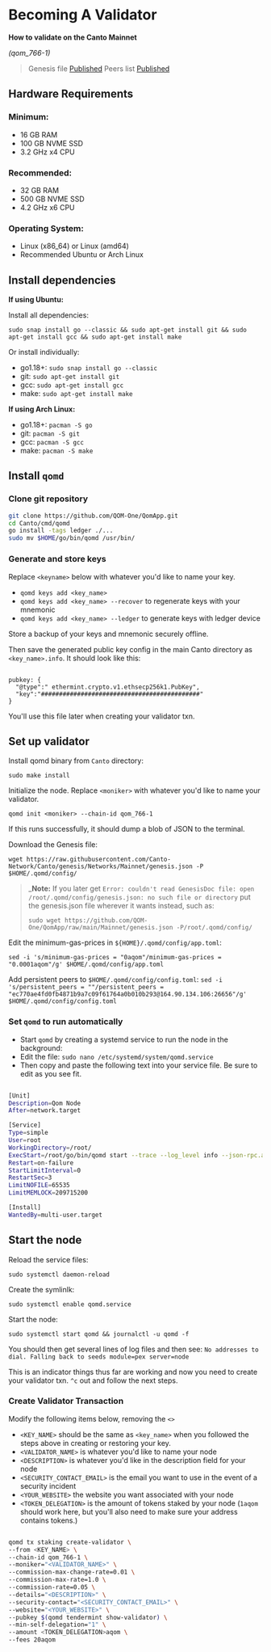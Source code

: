 # Becoming A Validator

**How to validate on the Canto Mainnet**

*(qom_766-1)*

> Genesis file [Published](https://github.com/QOM-One/QomApp/raw/main/Mainnet/genesis.json)
> Peers list [Published](https://github.com/QOM-One/QomApp/blob/main/Mainnet/peers.txt)

## Hardware Requirements

### Minimum:
* 16 GB RAM
* 100 GB NVME SSD
* 3.2 GHz x4 CPU

### Recommended:
* 32 GB RAM
* 500 GB NVME SSD
* 4.2 GHz x6 CPU

### Operating System:
* Linux (x86_64) or Linux (amd64)
* Recommended Ubuntu or Arch Linux

## Install dependencies 

**If using Ubuntu:**

Install all dependencies:

`sudo snap install go --classic && sudo apt-get install git && sudo apt-get install gcc && sudo apt-get install make`

Or install individually:

* go1.18+: `sudo snap install go --classic`
* git: `sudo apt-get install git`
* gcc: `sudo apt-get install gcc`
* make: `sudo apt-get install make`

**If using Arch Linux:**

* go1.18+: `pacman -S go`
* git: `pacman -S git`
* gcc: `pacman -S gcc`
* make: `pacman -S make`

## Install `qomd`

### Clone git repository

```bash
git clone https://github.com/QOM-One/QomApp.git
cd Canto/cmd/qomd
go install -tags ledger ./...
sudo mv $HOME/go/bin/qomd /usr/bin/

```

### Generate and store keys

Replace `<keyname>` below with whatever you'd like to name your key.

*  `qomd keys add <key_name>`
*  `qomd keys add <key_name> --recover` to regenerate keys with your mnemonic
*  `qomd keys add <key_name> --ledger` to generate keys with ledger device

Store a backup of your keys and mnemonic securely offline.

Then save the generated public key config in the main Canto directory as `<key_name>.info`. It should look like this:

```

pubkey: {
  "@type":" ethermint.crypto.v1.ethsecp256k1.PubKey",
  "key":"############################################"
}

```

You'll use this file later when creating your validator txn.

## Set up validator

Install qomd binary from `Canto` directory: 

`sudo make install`

Initialize the node. Replace `<moniker>` with whatever you'd like to name your validator.

`qomd init <moniker> --chain-id qom_766-1`

If this runs successfully, it should dump a blob of JSON to the terminal.

Download the Genesis file: 

`wget https://raw.githubusercontent.com/Canto-Network/Canto/genesis/Networks/Mainnet/genesis.json -P $HOME/.qomd/config/` 

> _**Note:** If you later get `Error: couldn't read GenesisDoc file: open /root/.qomd/config/genesis.json: no such file or directory` put the genesis.json file wherever it wants instead, such as:
> 
> `sudo wget https://github.com/QOM-One/QomApp/raw/main/Mainnet/genesis.json -P/root/.qomd/config/`

Edit the minimum-gas-prices in `${HOME}/.qomd/config/app.toml`:

`sed -i 's/minimum-gas-prices = "0aqom"/minimum-gas-prices = "0.0001aqom"/g' $HOME/.qomd/config/app.toml`

Add persistent peers to `$HOME/.qomd/config/config.toml`:
`sed -i 's/persistent_peers = ""/persistent_peers = "ec770ae4fd0fb4871b9a7c09f61764a0b010b293@164.90.134.106:26656"/g' $HOME/.qomd/config/config.toml`

### Set `qomd` to run automatically

* Start `qomd` by creating a systemd service to run the node in the background: 
* Edit the file: `sudo nano /etc/systemd/system/qomd.service`
* Then copy and paste the following text into your service file. Be sure to edit as you see fit.

```bash

[Unit]
Description=Qom Node
After=network.target

[Service]
Type=simple
User=root
WorkingDirectory=/root/
ExecStart=/root/go/bin/qomd start --trace --log_level info --json-rpc.api eth,txpool,net,debug,web3 --api.enable
Restart=on-failure
StartLimitInterval=0
RestartSec=3
LimitNOFILE=65535
LimitMEMLOCK=209715200

[Install]
WantedBy=multi-user.target

```

## Start the node

Reload the service files: 

`sudo systemctl daemon-reload`

Create the symlinlk: 

`sudo systemctl enable qomd.service`

Start the node: 

`sudo systemctl start qomd && journalctl -u qomd -f`

You should then get several lines of log files and then see: `No addresses to dial. Falling back to seeds module=pex server=node`

This is an indicator things thus far are working and now you need to create your validator txn. `^c` out and follow the next steps.

### Create Validator Transaction

Modify the following items below, removing the `<>`

- `<KEY_NAME>` should be the same as `<key_name>` when you followed the steps above in creating or restoring your key.
- `<VALIDATOR_NAME>` is whatever you'd like to name your node
- `<DESCRIPTION>` is whatever you'd like in the description field for your node
- `<SECURITY_CONTACT_EMAIL>` is the email you want to use in the event of a security incident
- `<YOUR_WEBSITE>` the website you want associated with your node
- `<TOKEN_DELEGATION>` is the amount of tokens staked by your node (`1aqom` should work here, but you'll also need to make sure your address contains tokens.)

```bash

qomd tx staking create-validator \
--from <KEY_NAME> \
--chain-id qom_766-1 \
--moniker="<VALIDATOR_NAME>" \
--commission-max-change-rate=0.01 \
--commission-max-rate=1.0 \
--commission-rate=0.05 \
--details="<DESCRIPTION>" \
--security-contact="<SECURITY_CONTACT_EMAIL>" \
--website="<YOUR_WEBSITE>" \
--pubkey $(qomd tendermint show-validator) \
--min-self-delegation="1" \
--amount <TOKEN_DELEGATION>aqom \
--fees 20aqom

```

